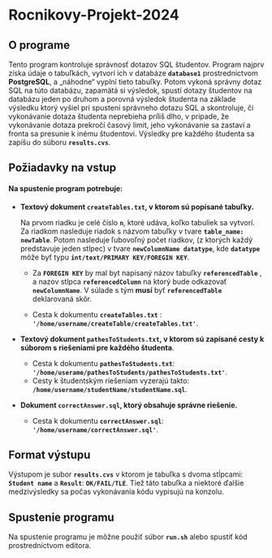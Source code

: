 # Rocnikovy-Projekt-2024
## O programe

Tento program kontroluje správnosť dotazov SQL študentov. Program najprv získa údaje o tabuľkách, vytvorí ich v databáze __`database1`__ prostrednictvom __PostgreSQL__, a „náhodne“ vyplní tieto tabuľky. Potom vykoná správny dotaz SQL na túto databázu, zapamätá si výsledok, spustí dotazy študentov na databázu jeden po druhom a porovná výsledok študenta na základe výsledku ktorý vyšiel pri spustení správneho dotazu SQL a skontroluje, či vykonávanie dotaza študenta neprebieha príliš dlho, v prípade, že vykonávanie dotaza prekročí časový limit, jeho vykonávanie sa zastaví a fronta sa presunie k inému študentovi. Výsledky pre každého študenta sa zapíšu do súboru __`results.cvs`__.

## Požiadavky na vstup
#### Na spustenie program potrebuje:

* __Textový dokument `createTables.txt`, v ktorom sú popísané tabuľky.__
  
  Na prvom riadku je celé číslo __`n`__, ktoré udáva, koľko tabuliek sa vytvorí.
  Za riadkom nasleduje riadok s názvom tabuľky v tvare __`table_name: newTable`__. 
  Potom nasleduje ľubovoľný počet riadkov, (z ktorých každý predstavuje jeden stlpec) v tvare __`newColumnName datatype`__, kde __`datatype`__ môže byť typu __`int/text/PRIMARY KEY/FOREGIN KEY`__.
    * Za __`FOREGIN KEY`__ by mal byt napísaný názov tabuľky __`referencedTable`__ , a nazov stlpca __`referencedColumn`__ na ktorý bude odkazovať __`newColumnName`__. V súlade s tým __musí__ byť __`referencedTable`__ deklarovaná skôr.

    * Cesta k dokumentu __`createTables.txt`__ : __`'/home/username/createTable/createTables.txt'`__.


* __Textový dokument __`pathesToStudents.txt`__, v ktorom sú zapísané cesty k súborom s riešeniami pre každého študenta__.
    *  Cesta k dokumentu __`pathesToStudents.txt`__: __`'/home/userame/pathesToStudents/pathesToStudents.txt'`__.
    * Cesty k študentským riešeniam vyzerajú takto: __`/home/username/studentName/studentName.sql`__.
* __Dokument __`correctAnswer.sql`__, ktorý obsahuje správne riešenie.__
     *  Cesta k dokumentu __`correctAnswer.sql`__: __`'/home/username/correctAnswer.sql'`__.

## Format výstupu

Výstupom je subor __`results.cvs`__ v ktorom je tabuľka s dvoma stĺpcami: __`Student name`__ a __`Result`__: __`OK/FAIL/TLE`__. Tiež táto tabuľka a niektoré ďalšie medzivýsledky sa počas vykonávania kódu vypisujú na konzolu.

## Spustenie programu 

Na spustenie programu je môžne použiť súbor __`run.sh`__ alebo spustiť kód prostredníctvom editora.
